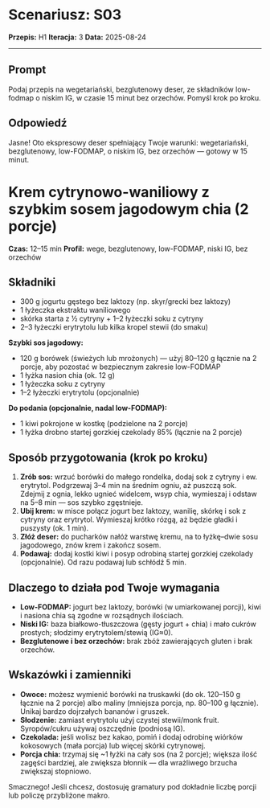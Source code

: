 ﻿# Scenariusz: S03
**Przepis:** H1
**Iteracja:** 3
**Data:** 2025-08-24

---

## Prompt
Podaj przepis na wegetariański, bezglutenowy deser, ze składników low-fodmap o niskim IG, w czasie 15 minut bez orzechów. Pomyśl krok po kroku.


## Odpowiedź
Jasne! Oto ekspresowy deser spełniający Twoje warunki: wegetariański, bezglutenowy, low-FODMAP, o niskim IG, bez orzechów — gotowy w 15 minut.

# Krem cytrynowo-waniliowy z szybkim sosem jagodowym chia (2 porcje)

**Czas:** 12–15 min
**Profil:** wege, bezglutenowy, low-FODMAP, niski IG, bez orzechów

## Składniki

* 300 g jogurtu gęstego bez laktozy (np. skyr/grecki bez laktozy)
* 1 łyżeczka ekstraktu waniliowego
* skórka starta z ½ cytryny + 1–2 łyżeczki soku z cytryny
* 2–3 łyżeczki erytrytolu lub kilka kropel stewii (do smaku)

**Szybki sos jagodowy:**

* 120 g borówek (świeżych lub mrożonych) — użyj 80–120 g łącznie na 2 porcje, aby pozostać w bezpiecznym zakresie low-FODMAP
* 1 łyżka nasion chia (ok. 12 g)
* 1 łyżeczka soku z cytryny
* 1–2 łyżeczki erytrytolu (opcjonalnie)

**Do podania (opcjonalnie, nadal low-FODMAP):**

* 1 kiwi pokrojone w kostkę (podzielone na 2 porcje)
* 1 łyżka drobno startej gorzkiej czekolady 85% (łącznie na 2 porcje)

## Sposób przygotowania (krok po kroku)

1. **Zrób sos:** wrzuć borówki do małego rondelka, dodaj sok z cytryny i ew. erytrytol. Podgrzewaj 3–4 min na średnim ogniu, aż puszczą sok. Zdejmij z ognia, lekko ugnieć widelcem, wsyp chia, wymieszaj i odstaw na 5–8 min — sos szybko zgęstnieje.
2. **Ubij krem:** w misce połącz jogurt bez laktozy, wanilię, skórkę i sok z cytryny oraz erytrytol. Wymieszaj krótko rózgą, aż będzie gładki i puszysty (ok. 1 min).
3. **Złóż deser:** do pucharków nałóż warstwę kremu, na to łyżkę–dwie sosu jagodowego, znów krem i zakończ sosem.
4. **Podawaj:** dodaj kostki kiwi i posyp odrobiną startej gorzkiej czekolady (opcjonalnie). Od razu podawaj lub schłódź 5 min.

## Dlaczego to działa pod Twoje wymagania

* **Low-FODMAP:** jogurt bez laktozy, borówki (w umiarkowanej porcji), kiwi i nasiona chia są zgodne w rozsądnych ilościach.
* **Niski IG:** baza białkowo-tłuszczowa (gęsty jogurt + chia) i mało cukrów prostych; słodzimy erytrytolem/stewią (IG≈0).
* **Bezglutenowe i bez orzechów:** brak zbóż zawierających gluten i brak orzechów.

## Wskazówki i zamienniki

* **Owoce:** możesz wymienić borówki na truskawki (do ok. 120–150 g łącznie na 2 porcje) albo maliny (mniejsza porcja, np. 80–100 g łącznie). Unikaj bardzo dojrzałych bananów i gruszek.
* **Słodzenie:** zamiast erytrytolu użyj czystej stewii/monk fruit. Syropów/cukru używaj oszczędnie (podniosą IG).
* **Czekolada:** jeśli wolisz bez kakao, pomiń i dodaj odrobinę wiórków kokosowych (mała porcja) lub więcej skórki cytrynowej.
* **Porcja chia:** trzymaj się \~1 łyżki na cały sos (na 2 porcje); większa ilość zagęści bardziej, ale zwiększa błonnik — dla wrażliwego brzucha zwiększaj stopniowo.

Smacznego! Jeśli chcesz, dostosuję gramatury pod dokładnie liczbę porcji lub policzę przybliżone makro.
